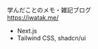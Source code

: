 学んだことのメモ・雑記ブログ<br />
<a href="https://iwatak.me/" target="_blank" rel="noopener noreferrer">https://iwatak.me/</a>

- Next.js
- Tailwind CSS, shadcn/ui